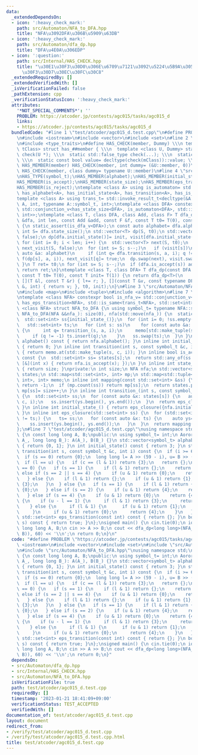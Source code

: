 ```yaml
---
data:
  _extendedDependsOn:
  - icon: ':heavy_check_mark:'
    path: src/Automaton/NFA_to_DFA.hpp
    title: "NFA\u3092DFA\u306B\u5909\u63DB"
  - icon: ':heavy_check_mark:'
    path: src/Automaton/dfa_dp.hpp
    title: "DFA\u4E0A\u306EDP"
  - icon: ':question:'
    path: src/Internal/HAS_CHECK.hpp
    title: "\u30E1\u30F3\u30D0\u306E\u6709\u7121\u3092\u5224\u5B9A\u3059\u308B\u30C6\
      \u30F3\u30D7\u30EC\u30FC\u30C8"
  _extendedRequiredBy: []
  _extendedVerifiedWith: []
  _isVerificationFailed: false
  _pathExtension: cpp
  _verificationStatusIcon: ':heavy_check_mark:'
  attributes:
    '*NOT_SPECIAL_COMMENTS*': ''
    PROBLEM: https://atcoder.jp/contests/agc015/tasks/agc015_d
    links:
    - https://atcoder.jp/contests/agc015/tasks/agc015_d
  bundledCode: "#line 1 \"test/atcoder/agc015_d.test.cpp\"\n#define PROBLEM \"https://atcoder.jp/contests/agc015/tasks/agc015_d\"\
    \n#include <iostream>\n#include <vector>\n#include <set>\n#line 2 \"src/Internal/HAS_CHECK.hpp\"\
    \n#include <type_traits>\n#define HAS_CHECK(member, Dummy) \\\n template <class\
    \ tClass> struct has_##member { \\\n  template <class U, Dummy> static std::true_type\
    \ check(U *); \\\n  static std::false_type check(...); \\\n  static tClass *mClass;\
    \ \\\n  static const bool value= decltype(check(mClass))::value; \\\n };\n#define\
    \ HAS_MEMBER(member) HAS_CHECK(member, int dummy= (&U::member, 0))\n#define HAS_TYPE(member)\
    \ HAS_CHECK(member, class dummy= typename U::member)\n#line 4 \"src/Automaton/dfa_dp.hpp\"\
    \nHAS_TYPE(symbol_t);\nHAS_MEMBER(alphabet);\nHAS_MEMBER(initial_state);\nHAS_MEMBER(transition);\n\
    HAS_MEMBER(is_accept);\nHAS_MEMBER(state_size);\nHAS_MEMBER(eps_transition);\n\
    HAS_MEMBER(is_reject);\ntemplate <class A> using is_automaton= std::conjunction<has_symbol_t<A>,\
    \ has_alphabet<A>, has_initial_state<A>, has_transition<A>, has_is_accept<A>>;\n\
    template <class A> using trans_t= std::invoke_result_t<decltype(&A::transition),\
    \ A, int, typename A::symbol_t, int>;\ntemplate <class DFA> constexpr bool is_dfa_v=\
    \ std::conjunction_v<has_state_size<DFA>, is_automaton<DFA>, std::is_same<trans_t<DFA>,\
    \ int>>;\ntemplate <class T, class DFA, class Add, class F> T dfa_dp(const DFA\
    \ &dfa, int len, const Add &add, const F &f, const T t0= T(0), const T init= T(1))\
    \ {\n static_assert(is_dfa_v<DFA>);\n const auto alphabet= dfa.alphabet();\n const\
    \ int S= dfa.state_size();\n std::vector<T> dp(S, t0);\n std::vector<char> visit(S,\
    \ false);\n dp[dfa.initial_state()]= init, visit[dfa.initial_state()]= true;\n\
    \ for (int i= 0; i < len; i++) {\n  std::vector<T> next(S, t0);\n  std::vector<char>\
    \ next_visit(S, false);\n  for (int s= S; s--;)\n   if (visit[s])\n    for (const\
    \ auto &a: alphabet)\n     if (int q= dfa.transition(s, a, i); q != -1) add(next[q],\
    \ f(dp[s], a, i)), next_visit[q]= true;\n  dp.swap(next), visit.swap(next_visit);\n\
    \ }\n T ret= t0;\n for (int s= S; s--;)\n  if (dfa.is_accept(s)) add(ret, dp[s]);\n\
    \ return ret;\n}\ntemplate <class T, class DFA> T dfa_dp(const DFA &dfa, int len,\
    \ const T t0= T(0), const T init= T(1)) {\n return dfa_dp<T>(\n     dfa, len,\
    \ [](T &l, const T &r) { l+= r; }, [](const T &v, const typename DFA::symbol_t\
    \ &, int) { return v; }, t0, init);\n}\n#line 3 \"src/Automaton/NFA_to_DFA.hpp\"\
    \n#include <map>\n#include <tuple>\n#include <algorithm>\n#line 7 \"src/Automaton/NFA_to_DFA.hpp\"\
    \ntemplate <class NFA> constexpr bool is_nfa_v= std::conjunction_v<is_automaton<NFA>,\
    \ has_eps_transition<NFA>, std::is_same<trans_t<NFA>, std::set<int>>>;\ntemplate\
    \ <class NFA> struct NFA_to_DFA {\n using symbol_t= typename NFA::symbol_t;\n\
    \ NFA_to_DFA(NFA &&nfa_): size(0), nfa(std::move(nfa_)) {\n  static_assert(is_nfa_v<NFA>);\n\
    \  std::set<int> ss{initial_state_()};\n  for (int i= 0; !ss.empty(); i++) {\n\
    \   std::set<int> ts;\n   for (int s: ss)\n    for (const auto &a: alphabet())\
    \ {\n     int q= transition_(s, a, i);\n     memo[std::make_tuple(s, a, i)]= q;\n\
    \     if (q != -1) ts.insert(q);\n    }\n   ss.swap(ts);\n  }\n }\n std::vector<symbol_t>\
    \ alphabet() const { return nfa.alphabet(); }\n inline int initial_state() const\
    \ { return 0; }\n inline int transition(int s, const symbol_t &c, int i) const\
    \ { return memo.at(std::make_tuple(s, c, i)); }\n inline bool is_accept(int s)\
    \ const {\n  std::set<int> ss= states[s];\n  return std::any_of(ss.begin(), ss.end(),\
    \ [&](int x) { return nfa.is_accept(x); });\n }\n inline int state_size() const\
    \ { return size; }\nprivate:\n int size;\n NFA nfa;\n std::vector<std::set<int>>\
    \ states;\n std::map<std::set<int>, int> mp;\n std::map<std::tuple<int, symbol_t,\
    \ int>, int> memo;\n inline int mapping(const std::set<int> &ss) {\n  if (ss.empty())\
    \ return -1;\n  if (mp.count(ss)) return mp[ss];\n  return states.push_back(ss),\
    \ mp[ss]= size++;\n }\n inline int transition_(int s, const symbol_t &c, int i)\
    \ {\n  std::set<int> ss;\n  for (const auto &x: states[s]) {\n   auto ys= nfa.transition(x,\
    \ c, i);\n   ss.insert(ys.begin(), ys.end());\n  }\n  return eps_closure(ss);\n\
    \ }\n inline int initial_state_() { return eps_closure({nfa.initial_state()});\
    \ }\n inline int eps_closure(std::set<int> ss) {\n  for (std::set<int> ts; ss\
    \ != ts;) {\n   ts= ss;\n   for (const auto &x: ts) {\n    auto ys= nfa.eps_transition(x);\n\
    \    ss.insert(ys.begin(), ys.end());\n   }\n  }\n  return mapping(ss);\n }\n\
    };\n#line 7 \"test/atcoder/agc015_d.test.cpp\"\nusing namespace std;\nclass AororB\
    \ {\n const long long A, B;\npublic:\n using symbol_t= int;\n AororB(long long\
    \ A_, long long B_): A(A_), B(B_) {}\n std::vector<symbol_t> alphabet() const\
    \ { return {0, 1}; }\n int initial_state() const { return 3; }\n std::set<int>\
    \ transition(int s, const symbol_t &c, int i) const {\n  if (i >= 60) return {};\n\
    \  if (s == 0) return {0};\n  long long l= A >> (59 - i), u= B >> (59 - i);\n\
    \  if (l == u) {\n   if (c == (l & 1)) return {3};\n   return {};\n  }\n  if (c\
    \ == 0) {\n   if (s == 1) {\n    if (l & 1) return {};\n    return {1};\n   }\
    \ else if (s == 2 || s == 4) {\n    if (u & 1) return {0};\n    return {s};\n\
    \   } else {\n    if (l & 1) return {};\n    if (u & 1) return {1};\n    return\
    \ {3};\n   }\n  } else {\n   if (s == 1) {\n    if (l & 1) return {1};\n    return\
    \ {0};\n   } else if (s == 2) {\n    if (u & 1) return {4};\n    return {};\n\
    \   } else if (s == 4) {\n    if (u & 1) return {0};\n    return {4};\n   } else\
    \ {\n    if (u - l == 1) {\n     if (l & 1) return {3};\n     return {3, 2};\n\
    \    } else {\n     if (l & 1) {\n      if (u & 1) return {1};\n      return {3};\n\
    \     }\n     if (u & 1) return {0};\n     return {4};\n    }\n   }\n  }\n }\n\
    \ std::set<int> eps_transition(const int) const { return {}; }\n bool is_accept(int\
    \ s) const { return true; }\n};\nsigned main() {\n cin.tie(0);\n ios::sync_with_stdio(false);\n\
    \ long long A, B;\n cin >> A >> B;\n cout << dfa_dp<long long>(NFA_to_DFA(AororB(A,\
    \ B)), 60) << '\\n';\n return 0;\n}\n"
  code: "#define PROBLEM \"https://atcoder.jp/contests/agc015/tasks/agc015_d\"\n#include\
    \ <iostream>\n#include <vector>\n#include <set>\n#include \"src/Automaton/dfa_dp.hpp\"\
    \n#include \"src/Automaton/NFA_to_DFA.hpp\"\nusing namespace std;\nclass AororB\
    \ {\n const long long A, B;\npublic:\n using symbol_t= int;\n AororB(long long\
    \ A_, long long B_): A(A_), B(B_) {}\n std::vector<symbol_t> alphabet() const\
    \ { return {0, 1}; }\n int initial_state() const { return 3; }\n std::set<int>\
    \ transition(int s, const symbol_t &c, int i) const {\n  if (i >= 60) return {};\n\
    \  if (s == 0) return {0};\n  long long l= A >> (59 - i), u= B >> (59 - i);\n\
    \  if (l == u) {\n   if (c == (l & 1)) return {3};\n   return {};\n  }\n  if (c\
    \ == 0) {\n   if (s == 1) {\n    if (l & 1) return {};\n    return {1};\n   }\
    \ else if (s == 2 || s == 4) {\n    if (u & 1) return {0};\n    return {s};\n\
    \   } else {\n    if (l & 1) return {};\n    if (u & 1) return {1};\n    return\
    \ {3};\n   }\n  } else {\n   if (s == 1) {\n    if (l & 1) return {1};\n    return\
    \ {0};\n   } else if (s == 2) {\n    if (u & 1) return {4};\n    return {};\n\
    \   } else if (s == 4) {\n    if (u & 1) return {0};\n    return {4};\n   } else\
    \ {\n    if (u - l == 1) {\n     if (l & 1) return {3};\n     return {3, 2};\n\
    \    } else {\n     if (l & 1) {\n      if (u & 1) return {1};\n      return {3};\n\
    \     }\n     if (u & 1) return {0};\n     return {4};\n    }\n   }\n  }\n }\n\
    \ std::set<int> eps_transition(const int) const { return {}; }\n bool is_accept(int\
    \ s) const { return true; }\n};\nsigned main() {\n cin.tie(0);\n ios::sync_with_stdio(false);\n\
    \ long long A, B;\n cin >> A >> B;\n cout << dfa_dp<long long>(NFA_to_DFA(AororB(A,\
    \ B)), 60) << '\\n';\n return 0;\n}"
  dependsOn:
  - src/Automaton/dfa_dp.hpp
  - src/Internal/HAS_CHECK.hpp
  - src/Automaton/NFA_to_DFA.hpp
  isVerificationFile: true
  path: test/atcoder/agc015_d.test.cpp
  requiredBy: []
  timestamp: '2023-01-21 18:41:09+09:00'
  verificationStatus: TEST_ACCEPTED
  verifiedWith: []
documentation_of: test/atcoder/agc015_d.test.cpp
layout: document
redirect_from:
- /verify/test/atcoder/agc015_d.test.cpp
- /verify/test/atcoder/agc015_d.test.cpp.html
title: test/atcoder/agc015_d.test.cpp
---
```

